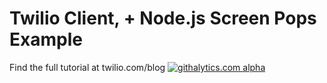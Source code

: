 Twilio Client, + Node.js Screen Pops Example
===========================

Find the full tutorial at twilio.com/blog
[![githalytics.com alpha](https://cruel-carlota.pagodabox.com/59fc6dbfe17086d8ca9645e801325fd6 "githalytics.com")](http://githalytics.com/jonmarkgo/TwilioClientNodeScreenpops)

